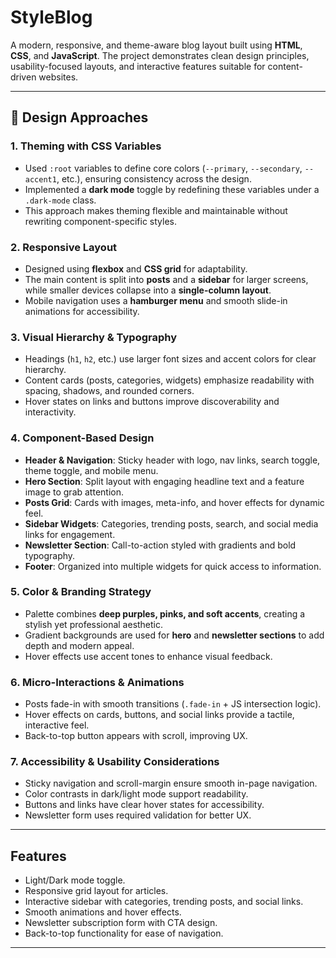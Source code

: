 

# StyleBlog

A modern, responsive, and theme-aware blog layout built using **HTML**, **CSS**, and **JavaScript**. The project demonstrates clean design principles, usability-focused layouts, and interactive features suitable for content-driven websites.

---

## 🎨 Design Approaches

### 1. **Theming with CSS Variables**

* Used `:root` variables to define core colors (`--primary`, `--secondary`, `--accent1`, etc.), ensuring consistency across the design.
* Implemented a **dark mode** toggle by redefining these variables under a `.dark-mode` class.
* This approach makes theming flexible and maintainable without rewriting component-specific styles.

### 2. **Responsive Layout**

* Designed using **flexbox** and **CSS grid** for adaptability.
* The main content is split into **posts** and a **sidebar** for larger screens, while smaller devices collapse into a **single-column layout**.
* Mobile navigation uses a **hamburger menu** and smooth slide-in animations for accessibility.

### 3. **Visual Hierarchy & Typography**

* Headings (`h1`, `h2`, etc.) use larger font sizes and accent colors for clear hierarchy.
* Content cards (posts, categories, widgets) emphasize readability with spacing, shadows, and rounded corners.
* Hover states on links and buttons improve discoverability and interactivity.

### 4. **Component-Based Design**

* **Header & Navigation**: Sticky header with logo, nav links, search toggle, theme toggle, and mobile menu.
* **Hero Section**: Split layout with engaging headline text and a feature image to grab attention.
* **Posts Grid**: Cards with images, meta-info, and hover effects for dynamic feel.
* **Sidebar Widgets**: Categories, trending posts, search, and social media links for engagement.
* **Newsletter Section**: Call-to-action styled with gradients and bold typography.
* **Footer**: Organized into multiple widgets for quick access to information.

### 5. **Color & Branding Strategy**

* Palette combines **deep purples, pinks, and soft accents**, creating a stylish yet professional aesthetic.
* Gradient backgrounds are used for **hero** and **newsletter sections** to add depth and modern appeal.
* Hover effects use accent tones to enhance visual feedback.

### 6. **Micro-Interactions & Animations**

* Posts fade-in with smooth transitions (`.fade-in` + JS intersection logic).
* Hover effects on cards, buttons, and social links provide a tactile, interactive feel.
* Back-to-top button appears with scroll, improving UX.

### 7. **Accessibility & Usability Considerations**

* Sticky navigation and scroll-margin ensure smooth in-page navigation.
* Color contrasts in dark/light mode support readability.
* Buttons and links have clear hover states for accessibility.
* Newsletter form uses required validation for better UX.

---

##  Features

* Light/Dark mode toggle.
* Responsive grid layout for articles.
* Interactive sidebar with categories, trending posts, and social links.
* Smooth animations and hover effects.
* Newsletter subscription form with CTA design.
* Back-to-top functionality for ease of navigation.

---


